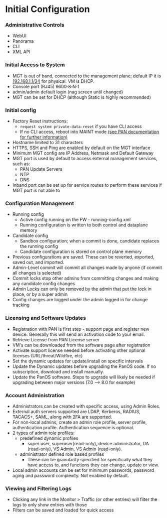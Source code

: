 # Initial Configuration

### Administrative Controls
* WebUI
* Panorama
* CLI
* XML API

### Initial Access to System
* MGT is out of band, connected to the management plane; default IP it is [192.168.1.1/24](https://192.168.1.1) for physical. VM is DHCP.
* Console port (RJ45) 9600‐8‐N‐1
* admin/admin default login (nag screen until changed)
* MGT can be set for DHCP (although Static is highly recommended)

### Initial config
* Factory Reset instructions:
  * `request system private-data-reset` if you have CLI access
  * If no CLI access, reboot into MAINT mode [(see PAN documentation for further information)](https://live.paloaltonetworks.com/t5/Management-Articles/How-to-Enter-Maintenance-Mode-on-the-Palo-Alto-Networks-Firewall/ta-p/55082)
* Hostname limited to 31 characters
* HTTPS, SSH and Ping are enabled by default on the MGT interface
* Minimum MGT config are IP Address, Netmask and Default Gateway
* MGT port is used by default to access external management services, such as:
  * PAN Update Servers
  * NTP
  * DNS
* Inband port can be set up for service routes to perform these services if MGT port is not able to

### Configuration Management
* Running config
  * Active config running on the FW - running-config.xml
  * Running configuration is written to both control and dataplane memory
* Candidate config
  * Sandbox configuration; when a commit is done, candidate replaces the running config
  * Candidate configuration is stored on control plane memory
* Previous configurations are saved. These can be reverted, exported, saved out, and imported.
* Admin-Level commit will commit all changes made by anyone (if commit all changes is selected)
* Commit locks stop other admins from committing changes and making any candidate config changes
* Admin Locks can only be removed by the admin that put the lock in place, or by a super admin
* Config changes are logged under the admin logged in for change tracking

### Licensing and Software Updates
* Registration with PAN is first step - support page and register new device. Generally this will send an activation code to your email.
* Retrieve License from PAN License server
* VM's can be downloaded from the software page after registration
* Activate support license needed before activating other optional licenses (URL/threat/Wildfire, etc)
* Set the dynamic updates for update/install on specific intervals
* Update the Dynamic updates before upgrading the PanOS code. If no subscription, download and install manually.
* Update the PanOS software. Steps to upgrade will likely be needed if upgrading between major versions (7.0 --> 8.0 for example)

### Account Administration
* Administrators can be created with specific access, using Admin Roles.
* External auth servers supported are LDAP, Kerberos, RADIUS, TACACS+, SAML, along with 2FA are supported.
* For non-local admins, create an admin role profile, server profile, authentication profile. Authentication sequence is optional.
* 2 types of admin role profiles:
  * predefined dynamic profiles
    * super user, superuser(read-only), device administrator, DA (read-only), VS Admin, VS Admin (read-only).
  * administrator defined role based profiles
    * These can be granularity specified for specifically what they have access to, and functions they can change, update or view.
* Local admin accounts can be set for minimum passwords, password aging and password complexity. Not enabled by default.

### Viewing and Filtering Logs
* Clicking any link in the Monitor > Traffic (or other entries) will filter the logs to only show entries with those
* Filters can be saved and loaded for quick access
